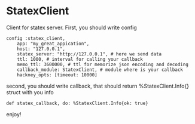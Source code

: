 StatexClient
============

Client for statex server. First, you should write config

```
config :statex_client, 
	app: "my_great_appication", 
	host: "127.0.0.1",
	statex_server: "http://127.0.0.1", # here we send data
	ttl: 1000, # interval for calling your callback
	memo_ttl: 3600000, # ttl for memorize json encoding and decoding
	callback_module: StatexClient, # module where is your callback
	hackney_opts: [timeout: 10000]
```

second, you should write callback, that should return %StatexClient.Info{} struct with you info

```
def statex_callback, do: %StatexClient.Info{ok: true}
```

enjoy!